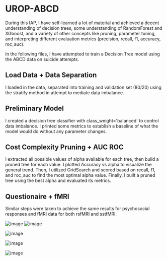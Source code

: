 # UROP-ABCD

During this IAP, I have self-learned a lot of material and achieved a decent understanding of decision trees, some understanding of RandomForest and XGboost, and a variety of other concepts like pruning, parameter tuning, and interpreting different evaluation metrics (precision, recall, f1, accuracy, roc_auc).

In the following files, I have attempted to train a Decision Tree model using the ABCD data on suicide attempts. 

## Load Data + Data Separation
I loaded in the data, separated into training and validation set (80/20) using the stratify method in attempt to mediate data imbalance.

## Preliminary Model
I created a decision tree classifier with class_weight='balanced' to control data imbalance. I printed some metrics to establish a baseline of what the model would do without any parameter changes.

## Cost Complexity Pruning + AUC ROC
I extracted all possible values of alpha available for each tree, then build a pruned tree for each value. I plotted Accuracy vs alpha to visualize the general trend. Then, I utilized GridSearch and scored based on recall, f1, and roc_auc to find the most optimal alpha value. Finally, I built a pruned tree using the best alpha and evaluated its metrics.

## Questionaire + fMRI
Similar steps were taken to achieve the same results for psychosocial responses and fMRI data for both rsfMRI and sstfMRI.

![image](https://github.com/user-attachments/assets/561fdcf9-56a1-44b4-9e2e-1326dd858137)
![image](https://github.com/user-attachments/assets/6dbb357f-a84b-4298-b5de-e7178288beae)

![image](https://github.com/user-attachments/assets/9cdc8373-88b0-4267-adea-8b453c58c8b5)

![image](https://github.com/user-attachments/assets/fef35dc4-eb57-4cda-9e8a-e352f214e89d)

![image](https://github.com/user-attachments/assets/be085522-5e81-4843-ad54-f7e77866b99d)


